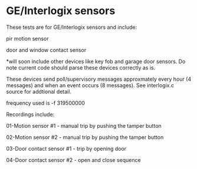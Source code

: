 # GE/Interlogix sensors

These tests are for GE/Interlogix sensors and include:

pir motion sensor

door and window contact sensor

*will soon include other devices like key fob and garage door sensors. Do note current code should parse these devices correctly as is.


These devices send poll/supervisory messages approxmately every hour (4 messages) and when an event occurs (8 messages). See interlogix.c source for addtional detail.

frequency used is -f 319500000 

Recordings include:

01-Motion sensor #1 - manual trip by pushing the tamper button

02-Motion sensor #2 - manual trip by pushing the tamper button

03-Door contact sensor #1 - trip by opening door

04-Door contact sensor #2 - open and close sequence


